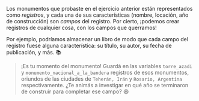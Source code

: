 Los monumentos que probaste en el ejercicio anterior están representados como _registros_, y cada una de sus características (nombre, locación, año de construcción) son _campos_ del registro. Por cierto, ¡podemos crear registros de cualquier cosa, con los campos que querramos!

Por ejemplo, podríamos almacenar un libro de modo que cada campo del registro fuese alguna característica: su título, su autor, su fecha de publicación, y más. :books:

> ¡Es tu momento del monumento! Guardá en las variables `torre_azadi` y `monumento_nacional_a_la_bandera` registros de esos monumentos, oriundos de las ciudades de `Teherán, Irán` y `Rosario, Argentina` respectivamente. ¿Te animás a investigar en qué año se terminaron de construir para completar ese campo? :satisfied:
